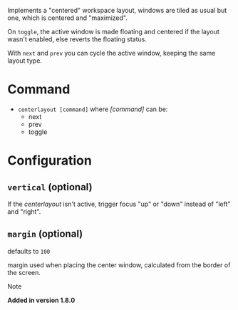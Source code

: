 Implements a "centered" workspace layout,
windows are tiled as usual but one, which is centered and "maximized".

On `toggle`, the active window is made floating and centered if the layout wasn't enabled, else reverts the floating status.

With `next` and `prev` you can cycle the active window, keeping the same layout type.

# Command

- `centerlayout [command]` where *[command]* can be:
  - next
  - prev
  - toggle

# Configuration

## `vertical` (optional)

If the *centerlayout* isn't active, trigger focus "up" or "down" instead of "left" and "right".

## `margin` (optional)

defaults to `100`

margin used when placing the center window, calculated from the border of the screen.

> [!note]
> **Added in version 1.8.0**
